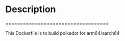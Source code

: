 # Description

===================================

This Dockerfile is to build polkadot for arm64/aarch64
